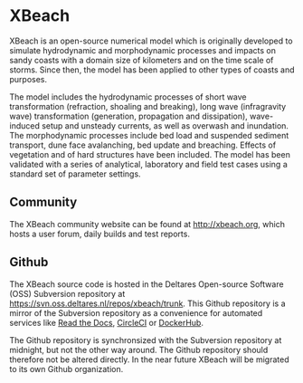 XBeach
======

XBeach is an open-source numerical model which is originally developed
to simulate hydrodynamic and morphodynamic processes and impacts on
sandy coasts with a domain size of kilometers and on the time scale of
storms. Since then, the model has been applied to other types of
coasts and purposes.

The model includes the hydrodynamic processes of short wave
transformation (refraction, shoaling and breaking), long wave
(infragravity wave) transformation (generation, propagation and
dissipation), wave-induced setup and unsteady currents, as well as
overwash and inundation. The morphodynamic processes include bed load
and suspended sediment transport, dune face avalanching, bed update
and breaching. Effects of vegetation and of hard structures have been
included. The model has been validated with a series of analytical,
laboratory and field test cases using a standard set of parameter
settings.

Community
---------

The XBeach community website can be found at <http://xbeach.org>,
which hosts a user forum, daily builds and test reports.

Github
------

The XBeach source code is hosted in the Deltares Open-source Software
(OSS) Subversion repository at
<https://svn.oss.deltares.nl/repos/xbeach/trunk>. This Github
repository is a mirror of the Subversion repository as a convenience
for automated services like [Read the Docs](http://readthedocs.org),
[CircleCI](http://circleci.com) or [DockerHub](http://hub.docker.com).

The Github repository is synchronsized with the Subversion repository
at midnight, but not the other way around. The Github repository
should therefore not be altered directly. In the near future XBeach
will be migrated to its own Github organization.

